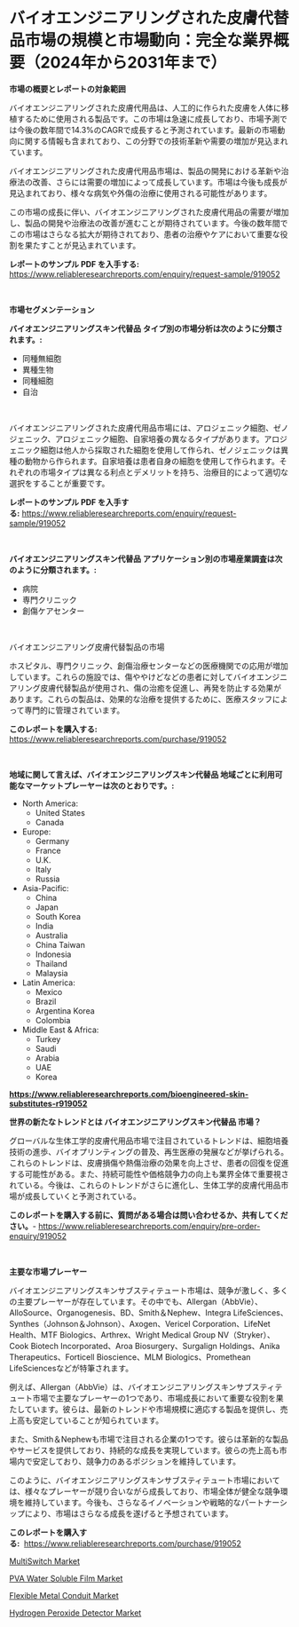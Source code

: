<p><h1>バイオエンジニアリングされた皮膚代替品市場の規模と市場動向：完全な業界概要（2024年から2031年まで）</h1></p><p><strong>市場の概要とレポートの対象範囲</strong></p>
<p><p>バイオエンジニアリングされた皮膚代用品は、人工的に作られた皮膚を人体に移植するために使用される製品です。この市場は急速に成長しており、市場予測では今後の数年間で14.3%のCAGRで成長すると予測されています。最新の市場動向に関する情報も含まれており、この分野での技術革新や需要の増加が見込まれています。</p><p>バイオエンジニアリングされた皮膚代用品市場は、製品の開発における革新や治療法の改善、さらには需要の増加によって成長しています。市場は今後も成長が見込まれており、様々な病気や外傷の治療に使用される可能性があります。</p><p>この市場の成長に伴い、バイオエンジニアリングされた皮膚代用品の需要が増加し、製品の開発や治療法の改善が進むことが期待されています。今後の数年間でこの市場はさらなる拡大が期待されており、患者の治療やケアにおいて重要な役割を果たすことが見込まれています。</p></p>
<p><strong>レポートのサンプル PDF を入手する:</strong> <a href="https://www.reliableresearchreports.com/enquiry/request-sample/919052">https://www.reliableresearchreports.com/enquiry/request-sample/919052</a></p>
<p>&nbsp;</p>
<p><strong>市場セグメンテーション</strong></p>
<p><strong>バイオエンジニアリングスキン代替品 タイプ別の市場分析は次のように分類されます。:</strong></p>
<p><ul><li>同種無細胞</li><li>異種生物</li><li>同種細胞</li><li>自治</li></ul></p>
<p>&nbsp;</p>
<p><p>バイオエンジニアリングされた皮膚代用品市場には、アロジェニック細胞、ゼノジェニック、アロジェニック細胞、自家培養の異なるタイプがあります。アロジェニック細胞は他人から採取された細胞を使用して作られ、ゼノジェニックは異種の動物から作られます。自家培養は患者自身の細胞を使用して作られます。それぞれの市場タイプは異なる利点とデメリットを持ち、治療目的によって適切な選択をすることが重要です。</p></p>
<p><strong>レポートのサンプル PDF を入手する:</strong>&nbsp;<a href="https://www.reliableresearchreports.com/enquiry/request-sample/919052">https://www.reliableresearchreports.com/enquiry/request-sample/919052</a></p>
<p>&nbsp;</p>
<p><strong> バイオエンジニアリングスキン代替品 アプリケーション別の市場産業調査は次のように分類されます。:</strong></p>
<p><ul><li>病院</li><li>専門クリニック</li><li>創傷ケアセンター</li></ul></p>
<p>&nbsp;</p>
<p><p>バイオエンジニアリング皮膚代替製品の市場</p><p>ホスピタル、専門クリニック、創傷治療センターなどの医療機関での応用が増加しています。これらの施設では、傷ややけどなどの患者に対してバイオエンジニアリング皮膚代替製品が使用され、傷の治癒を促進し、再発を防止する効果があります。これらの製品は、効果的な治療を提供するために、医療スタッフによって専門的に管理されています。</p></p>
<p><strong>このレポートを購入する:</strong>&nbsp; <a href="https://www.reliableresearchreports.com/purchase/919052">https://www.reliableresearchreports.com/purchase/919052</a></p>
<p>&nbsp;</p>
<p><strong>地域に関して言えば、バイオエンジニアリングスキン代替品 地域ごとに利用可能なマーケットプレーヤーは次のとおりです。:</strong></p>
<p><ul>
    <li>
        North America:
        <ul>
            <li>United States</li>
            <li>Canada</li>
        </ul>
    </li>
    <li>
        Europe:
        <ul>
            <li>Germany</li>
            <li>France</li>
            <li>U.K.</li>
            <li>Italy</li>
            <li>Russia</li>
        </ul>
    </li>
    <li>
        Asia-Pacific:
        <ul>
            <li>China</li>
            <li>Japan</li>
            <li>South Korea</li>
            <li>India</li>
            <li>Australia</li>
            <li>China Taiwan</li>
            <li>Indonesia</li>
            <li>Thailand</li>
            <li>Malaysia</li>
        </ul>
    </li>
    <li>
        Latin America:
        <ul>
            <li>Mexico</li>
            <li>Brazil</li>
            <li>Argentina Korea</li>
            <li>Colombia</li>
        </ul>
    </li>
    <li>
        Middle East & Africa:
        <ul>
            <li>Turkey</li>
            <li>Saudi</li>
            <li>Arabia</li>
            <li>UAE</li>
            <li>Korea</li>
        </ul>
    </li>
    </ul></p>
<p><strong><a href="https://www.reliableresearchreports.com/bioengineered-skin-substitutes-r919052">https://www.reliableresearchreports.com/bioengineered-skin-substitutes-r919052</a></strong>&nbsp;</p>
<p><strong>世界の新たなトレンドとは バイオエンジニアリングスキン代替品 市場？</strong></p>
<p><p>グローバルな生体工学的皮膚代用品市場で注目されているトレンドは、細胞培養技術の進歩、バイオプリンティングの普及、再生医療の発展などが挙げられる。これらのトレンドは、皮膚損傷や熱傷治療の効果を向上させ、患者の回復を促進する可能性がある。また、持続可能性や価格競争力の向上も業界全体で重要視されている。今後は、これらのトレンドがさらに進化し、生体工学的皮膚代用品市場が成長していくと予測されている。</p></p>
<p><strong>このレポートを購入する前に、質問がある場合は問い合わせるか、共有してください。</strong>- <a href="https://www.reliableresearchreports.com/enquiry/pre-order-enquiry/919052">https://www.reliableresearchreports.com/enquiry/pre-order-enquiry/919052</a></p>
<p>&nbsp;</p>
<p><strong>主要な市場プレーヤー</strong></p>
<p><p>バイオエンジニアリングスキンサブスティテュート市場は、競争が激しく、多くの主要プレーヤーが存在しています。その中でも、Allergan（AbbVie）、AlloSource、Organogenesis、BD、Smith＆Nephew、Integra LifeSciences、Synthes（Johnson＆Johnson）、Axogen、Vericel Corporation、LifeNet Health、MTF Biologics、Arthrex、Wright Medical Group NV（Stryker）、Cook Biotech Incorporated、Aroa Biosurgery、Surgalign Holdings、Anika Therapeutics、Forticell Bioscience、MLM Biologics、Promethean LifeSciencesなどが特筆されます。</p><p>例えば、Allergan（AbbVie）は、バイオエンジニアリングスキンサブスティテュート市場で主要なプレーヤーの1つであり、市場成長において重要な役割を果たしています。彼らは、最新のトレンドや市場規模に適応する製品を提供し、売上高も安定していることが知られています。</p><p>また、Smith＆Nephewも市場で注目される企業の1つです。彼らは革新的な製品やサービスを提供しており、持続的な成長を実現しています。彼らの売上高も市場内で安定しており、競争力のあるポジションを維持しています。</p><p>このように、バイオエンジニアリングスキンサブスティテュート市場においては、様々なプレーヤーが競り合いながら成長しており、市場全体が健全な競争環境を維持しています。今後も、さらなるイノベーションや戦略的なパートナーシップにより、市場はさらなる成長を遂げると予想されています。</p></p>
<p><strong>このレポートを購入する:</strong>&nbsp;&nbsp;<a href="https://www.reliableresearchreports.com/purchase/919052">https://www.reliableresearchreports.com/purchase/919052</a></p>
<p><p><a href="https://rainy-horn-d69.notion.site/MultiSwitch-Market-Comprehensive-Assessment-by-Type-Application-and-Geography-7ab510c6653b4cf7ad99c27f56c053fc">MultiSwitch Market</a></p><p><a href="https://www.linkedin.com/pulse/pva-water-soluble-film-market-size-growth-forecast-from-1na8e?trackingId=i4BfuJ61H0uWazC204Xpog%3D%3D">PVA Water Soluble Film Market</a></p><p><a href="https://www.linkedin.com/pulse/flexible-metal-conduit-market-centers-aspects-growth-share-mf12e?trackingId=UPJbipmJNWrjczKVqOuqHQ%3D%3D">Flexible Metal Conduit Market</a></p><p><a href="https://view.publitas.com/reportprime-1/hydrogen-peroxide-detector-market-competitive-analysis-market-trends-and-forecast-to-2031/">Hydrogen Peroxide Detector Market</a></p></p>